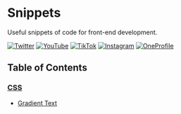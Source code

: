 # Snippets

Useful snippets of code for front-end development.

[![Twitter](https://img.shields.io/badge/-@NoahDunbarDev-white?style=for-the-badge&logo=twitter)](https://twitter.com/NoahDunbarDev)
[![YouTube](https://img.shields.io/badge/-Noah%20Dunbar-white?style=for-the-badge&logo=youtube)](https://www.youtube.com/channel/UCUXw7VQLJaxCRr_MnOm5ynQ)
[![TikTok](https://img.shields.io/badge/-@noahdunbardev-white?style=for-the-badge&logo=tiktok)](https://www.tiktok.com/@noahdunbardev)
[![Instagram](https://img.shields.io/badge/-@noahdunbardev-white?style=for-the-badge&logo=instagram)](https://www.instagram.com/noahdunbardev)
[![OneProfile](https://img.shields.io/badge/-OneProfile-white?style=for-the-badge)](https://oneprofile.app/noahdunbar)

## Table of Contents

### [CSS](#css)

- [Gradient Text](css/gradient-text)
